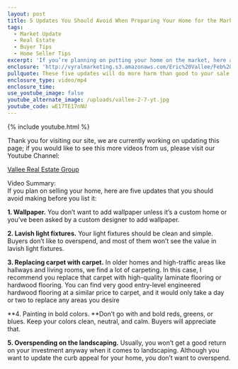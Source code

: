 ```yaml
---
layout: post
title: 5 Updates You Should Avoid When Preparing Your Home for the Market
tags:
  - Market Update
  - Real Estate
  - Buyer Tips
  - Home Seller Tips
excerpt: 'If you’re planning on putting your home on the market, here are five updates you should avoid making to it.'
enclosure: 'http://vyralmarketing.s3.amazonaws.com/Eric%20Vallee/Feb%201%20%281%29.mp4'
pullquote: These five updates will do more harm than good to your sale.
enclosure_type: video/mp4
enclosure_time:
use_youtube_image: false
youtube_alternate_image: /uploads/vallee-2-7-yt.jpg
youtube_code: wE17TE17nNU
---
```


{% include youtube.html %}

Thank you for visiting our site, we are currently working on updating this page; if you would like to see this more videos from us, please visit our Youtube Channel:

[Vallee Real Estate Group](https://www.youtube.com/user/valleerealestate)

Video Summary:<br>If you plan on selling your home, here are five updates that you should avoid making before you list it:

**1. Wallpaper.** You don’t want to add wallpaper unless it’s a custom home or you’ve been asked by a custom designer to add wallpaper.

**2. Lavish light fixtures.** Your light fixtures should be clean and simple. Buyers don’t like to overspend, and most of them won’t see the value in lavish light fixtures.

**3. Replacing carpet with carpet.**&nbsp;In older homes and high-traffic areas like hallways and living rooms, we find a lot of carpeting. In this case, I recommend you replace that carpet with high-quality laminate flooring or hardwood flooring. You can find very good entry-level engineered hardwood flooring at a similar price to carpet, and it would only take a day or two to replace any areas you desire

**4. Painting in bold colors.&nbsp;**Don’t go with and bold reds, greens, or blues. Keep your colors clean, neutral, and calm. Buyers will appreciate that.

**5. Overspending on the landscaping.** Usually, you won’t get a good return on your investment anyway when it comes to landscaping. Although you want to update the curb appeal for your home, you don’t want to overspend.